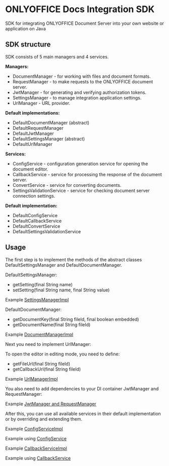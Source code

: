 # ONLYOFFICE Docs Integration SDK

SDK for integrating ONLYOFFICE Document Server into your own website or application on Java


## SDK structure 
SDK consists of 5 main managers and 4 services.

**Managers:**
* DocumentManager - for working with files and document formats.
* RequestManager - to make requests to the ONLYOFFICE document server.
* JwtManager - for generating and verifying authorization tokens.
* SettingsManager - to manage integration application settings.
* UrlManager - URL provider.

**Default implementations:**
* DefaultDocumentManager (abstract)
* DefaultRequestManager
* DefaultJwtManager
* DefaultSettingsManager (abstract)
* DefaultUrlManager


**Services:**
* ConfigService - configuration generation service for opening the document editor.
* CallbackService - service for processing the response of the document server.
* ConvertService - service for converting documents.
* SettingsValidationService - service for checking document server connection settings.
  
**Default implementation:**
* DefaultConfigService
* DefaultCallbackService
* DefaultConvertService
* DefaultSettingsValidationService

## Usage

The first step is to implement the methods of the abstract classes DefaultSettingsManager and DefaultDocumentManager.

DefaultSettingsManager:

* getSetting(final String name)
* setSetting(final String name, final String value)

Example [SettingsManagerImpl](/demo-example/src/main/java/com/onlyoffice/demoexample/manager/SettingsManagerImpl.java)

DefaultDocumentManager:

* getDocumentKey(final  String fileId, final boolean embedded)
* getDocumentName(final String fileId)

Example [DocumentManagerImpl](/demo-example/src/main/java/com/onlyoffice/demoexample/manager/DocumentManagerImpl.java)

Next you need to implement UrlManager:


To open the editor in editing mode, you need to define:

* getFileUrl(final String fileId)
* getCallbackUrl(final String fileId)

Example [UrlManagerImpl](/demo-example/src/main/java/com/onlyoffice/demoexample/manager/UrlMangerImpl.java)

You also need to add dependencies to your DI container JwtManager and RequestManager:

Example [JwtManager and RequestManager](/demo-example/src/main/java/com/onlyoffice/demoexample/DemoExampleApplication.java#L38-L47)


After this, you can use all available services in their default implementation or by overriding and extending them.

Example [ConfigServiceImpl](/demo-example/src/main/java/com/onlyoffice/demoexample/service/ConfigServiceImpl.java)

Example using [ConfigService](/demo-example/src/main/java/com/onlyoffice/demoexample/controllers/MainController.java)

Example [CallbackServiceImpl](/demo-example/src/main/java/com/onlyoffice/demoexample/service/CallbackServiceImpl.java)

Example using [CallbackService](/demo-example/src/main/java/com/onlyoffice/demoexample/controllers/CallbackController.java)
